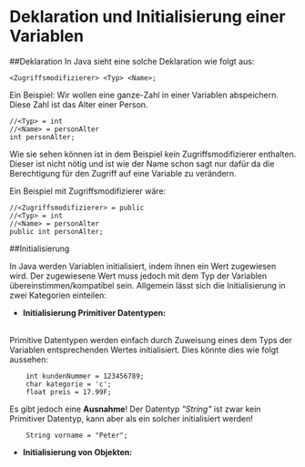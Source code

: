 # Deklaration und Initialisierung einer Variablen

##Deklaration
In Java sieht eine solche Deklaration wie folgt aus:

```<Zugriffsmodifizierer> <Typ> <Name>;```

Ein Beispiel:
Wir wollen eine ganze-Zahl in einer Variablen abspeichern. Diese Zahl ist das Alter einer Person.

```
//<Typ> = int
//<Name> = personAlter
int personAlter;
```

Wie sie sehen können ist in dem Beispiel kein Zugriffsmodifizierer enthalten. Dieser ist nicht nötig und ist wie der Name schon sagt nur dafür da die Berechtigung für den Zugriff auf eine Variable zu verändern.

Ein Beispiel mit Zugriffsmodifizierer wäre:

```
//<Zugriffsmodifizierer> = public
//<Typ> = int
//<Name> = personAlter
public int personAlter;
```

##Initialisierung

In Java werden Variablen initialisiert, indem ihnen ein Wert zugewiesen wird. Der zugewiesene Wert muss jedoch mit dem Typ der Variablen übereinstimmen/kompatibel sein. Allgemein lässt sich die Initialisierung in zwei Kategorien einteilen:

* **Initialisierung Primitiver Datentypen:**
<br>
Primitive Datentypen werden einfach durch Zuweisung eines dem Typs der Variablen entsprechenden Wertes initialisiert. Dies könnte dies wie folgt aussehen:

```
    int kundenNummer = 123456789;
    char kategorie = 'c';
    float preis = 17.99F;
```
 
 Es gibt jedoch eine **Ausnahme**!
 Der Datentyp *"String"* ist zwar kein Primitiver Datentyp, kann aber als ein solcher initialisiert werden!
 
```
    String vorname = "Peter";
```

 

* **Initialisierung von Objekten:**
